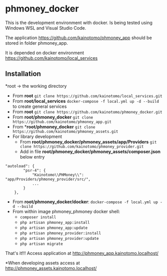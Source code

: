 # phmoney_docker

This is the development environment with docker. Is being tested using Windows WSL and Visual Studio Code.

The application https://github.com/kainotomo/phmoney_app should be stored in folder phmoney_app.

It is depended on docker environment https://github.com/kainotomo/local_services

## Installation

*root -> the working directory

* From **root** `git clone https://github.com/kainotomo/local_services.git`
* From **root/local_services** `docker-compose -f local.yml up -d --build` to create general services
* From **root** `git clone https://github.com/kainotomo/phmoney_docker.git`
* From **root/phmoney_docker** `git clone https://github.com/kainotomo/phmoney_app.git`
* From ***root/phmoney_docker** `git clone https://github.com/kainotomo/phmoney_assets.git`
*  For library development 
   - From **root/phmoney_docker/phmoney_assets/app/Providers** `git clone https://github.com/kainotomo/phmoney_provider.git`
   - Add in file **root/phmoney_docker/phmoney_assets/composer.json** below entry
```
"autoload": {
        "psr-4": {
            "Kainotomo\\PHMoney\\": "app/Providers/phmoney_provider/src/",
            ...
        }
    },
```
* From **root/phmoney_docker/docker**: `docker-compose -f local.yml up -d --build`
* From within image phmoney_phmoney docker shell: 
    - `composer install`
    - `php artisan phmoney_app:install`
    - `php artisan phmoney_app:update`
    - `php artisan phmoney_provider:install`
    - `php artisan phmoney_provider:update`
    - `php artisan migrate`

That's it!!! Access application at http://phmoney_app.kainotomo.localhost/

*When developing assets access at http://phmoney_assets.kainotomo.localhost/
